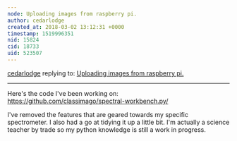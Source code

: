 ```yaml
---
node: Uploading images from raspberry pi.
author: cedarlodge
created_at: 2018-03-02 13:12:31 +0000
timestamp: 1519996351
nid: 15824
cid: 18733
uid: 523507
---
```




[cedarlodge](../profile/cedarlodge) replying to: [Uploading images from raspberry pi.](../notes/cedarlodge/02-27-2018/uploading-images-from-raspberry-pi)

----
Here's the code I've been working on:
https://github.com/classimago/spectral-workbench.py/

I've removed the features that are geared towards my specific spectrometer. I also had a go at tidying it up a little bit. I'm actually a science teacher by trade so my python  knowledge is still a work in progress.